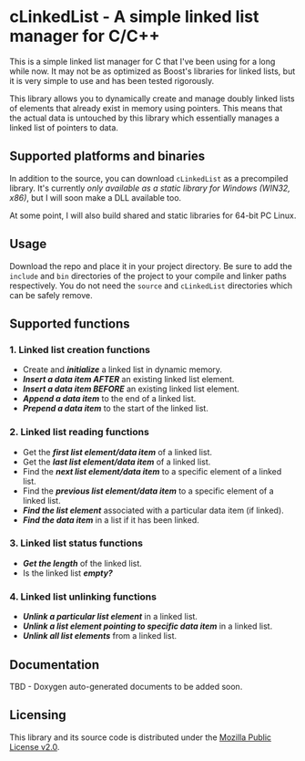 # cLinkedList - A simple linked list manager for C/C++ 
This is a simple linked list manager for C that I've been using for a long while now. It may not be as optimized as Boost's libraries for linked lists, but it is very simple to use and has been tested rigorously.

This library allows you to dynamically create and manage doubly linked lists of elements that already exist in memory using pointers. This means that the actual data is untouched by this library which essentially manages a linked list of pointers to data.

## Supported platforms and binaries
In addition to the source, you can download `cLinkedList` as a precompiled library. It's currently *only available as a static library for Windows (WIN32, x86)*, but I will soon make a DLL available too.

At some point, I will also build shared and static libraries for 64-bit PC Linux.

## Usage
Download the repo and place it in your project directory. Be sure to add the `include` and `bin` directories of the project to your compile and linker paths respectively. You do not need the `source` and `cLinkedList` directories which can be safely remove.

## Supported functions
### 1. Linked list creation functions
- Create and ***initialize*** a linked list in dynamic memory.
- ***Insert a data item AFTER*** an existing linked list element.
- ***Insert a data item BEFORE*** an existing linked list element.
- ***Append a data item*** to the end of a linked list.
- ***Prepend a data item*** to the start of the linked list.

### 2. Linked list reading functions
- Get the ***first list element/data item*** of a linked list.
- Get the ***last list element/data item*** of a linked list.
- Find the ***next list element/data item*** to a specific element of a linked list.
- Find the ***previous list element/data item*** to a specific element of a linked list.
- ***Find the list element*** associated with a particular data item (if linked).
- ***Find the data item*** in a list if it has been linked.

### 3. Linked list status functions
- ***Get the length*** of the linked list.
- Is the linked list ***empty?***

### 4. Linked list unlinking functions
- ***Unlink a particular list element*** in a linked list.
- ***Unlink a list element pointing to specific data item*** in a linked list.
- ***Unlink all list elements*** from a linked list.

## Documentation
TBD - Doxygen auto-generated documents to be added soon.

## Licensing
This library and its source code is distributed under the [Mozilla Public License v2.0](https://choosealicense.com/licenses/mpl-2.0/).
